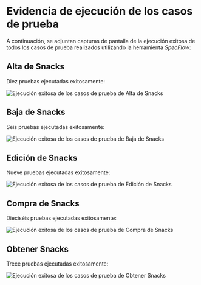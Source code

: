 # Evidencia de ejecución de los casos de prueba

A continuación, se adjuntan capturas de pantalla de la ejecución exitosa de todos los casos de prueba realizados utilizando la herramienta _SpecFlow_:

## Alta de Snacks

Diez pruebas ejecutadas exitosamente:

![Ejecución exitosa de los casos de prueba de Alta de Snacks]()

## Baja de Snacks

Seis pruebas ejecutadas exitosamente:

![Ejecución exitosa de los casos de prueba de Baja de Snacks]()

## Edición de Snacks

Nueve pruebas ejecutadas exitosamente:

![Ejecución exitosa de los casos de prueba de Edición de Snacks]()

## Compra de Snacks

Dieciséis pruebas ejecutadas exitosamente:

![Ejecución exitosa de los casos de prueba de Compra de Snacks]()

## Obtener Snacks

Trece pruebas ejecutadas exitosamente:

![Ejecución exitosa de los casos de prueba de Obtener Snacks]()

